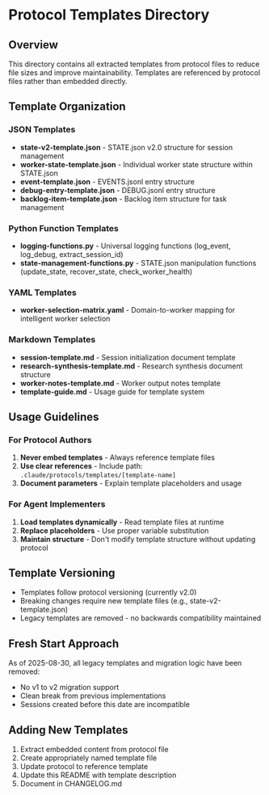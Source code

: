 # Protocol Templates Directory

## Overview
This directory contains all extracted templates from protocol files to reduce file sizes and improve maintainability. Templates are referenced by protocol files rather than embedded directly.

## Template Organization

### JSON Templates
- **state-v2-template.json** - STATE.json v2.0 structure for session management
- **worker-state-template.json** - Individual worker state structure within STATE.json
- **event-template.json** - EVENTS.jsonl entry structure
- **debug-entry-template.json** - DEBUG.jsonl entry structure
- **backlog-item-template.json** - Backlog item structure for task management

### Python Function Templates
- **logging-functions.py** - Universal logging functions (log_event, log_debug, extract_session_id)
- **state-management-functions.py** - STATE.json manipulation functions (update_state, recover_state, check_worker_health)

### YAML Templates
- **worker-selection-matrix.yaml** - Domain-to-worker mapping for intelligent worker selection

### Markdown Templates
- **session-template.md** - Session initialization document template
- **research-synthesis-template.md** - Research synthesis document structure
- **worker-notes-template.md** - Worker output notes template
- **template-guide.md** - Usage guide for template system

## Usage Guidelines

### For Protocol Authors
1. **Never embed templates** - Always reference template files
2. **Use clear references** - Include path: `.claude/protocols/templates/[template-name]`
3. **Document parameters** - Explain template placeholders and usage

### For Agent Implementers
1. **Load templates dynamically** - Read template files at runtime
2. **Replace placeholders** - Use proper variable substitution
3. **Maintain structure** - Don't modify template structure without updating protocol

## Template Versioning
- Templates follow protocol versioning (currently v2.0)
- Breaking changes require new template files (e.g., state-v2-template.json)
- Legacy templates are removed - no backwards compatibility maintained

## Fresh Start Approach
As of 2025-08-30, all legacy templates and migration logic have been removed:
- No v1 to v2 migration support
- Clean break from previous implementations
- Sessions created before this date are incompatible

## Adding New Templates
1. Extract embedded content from protocol file
2. Create appropriately named template file
3. Update protocol to reference template
4. Update this README with template description
5. Document in CHANGELOG.md